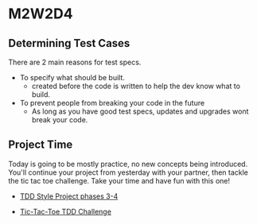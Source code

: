 # M2W2D4

## Determining Test Cases

There are 2 main reasons for test specs.

- To specify what should be built.
  - created before the code is written to help the dev know what to build.
- To prevent people from breaking your code in the future
  - As long as you have good test specs, updates and upgrades wont break your code.

## Project Time

Today is going to be mostly practice, no new concepts being introduced. You'll continue your project from yesterday with your partner, then tackle the tic tac toe challenge. Take your time and have fun with this one!

- [TDD Style Project phases 3-4](https://open.appacademy.io/learn/js-py---pt-may-2022-online/week-8---context-and-tdd/tdd-style-project--phase-3-4)

- [Tic-Tac-Toe TDD Challenge](https://open.appacademy.io/learn/js-py---pt-may-2022-online/week-8---context-and-tdd/tic-tac-toe-tdd--challenge-)
